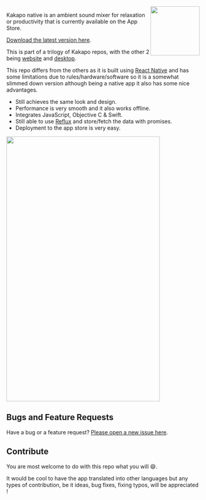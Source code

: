 <img src="http://www.kakapo.co/icons/social/kakapo.png" width="128" height="128" align="right" />

Kakapo native is an ambient sound mixer for relaxation or productivity that is currently available on the App Store.

[Download the latest version here](https://itunes.apple.com/us/app/kakapo/id1046673139).

This is part of a trilogy of Kakapo repos, with the other 2 being [website](https://github.com/bluedaniel/Kakapo-web/) and [desktop](https://github.com/bluedaniel/Kakapo-app/).

This repo differs from the others as it is built using [React Native](https://facebook.github.io/react-native/) and has some limitations due to rules/hardware/software so it is a somewhat slimmed down version although being a native app it also has some nice advantages.

- Still achieves the same look and design.
- Performance is very smooth and it also works offline.
- Integrates JavaScript, Objective C & Swift.
- Still able to use [Reflux](https://github.com/reflux/refluxjs) and store/fetch the data with promises.
- Deployment to the app store is very easy.

<img src="http://www.kakapo.co/images/iphone-screenshot.png" width="400" height="690" />

## Bugs and Feature Requests

Have a bug or a feature request? [Please open a new issue here](https://github.com/bluedaniel/Kakapo-native/issues/new).

## Contribute
You are most welcome to do with this repo what you will :smile:.

It would be cool to have the app translated into other languages but any types of contribution, be it ideas, bug fixes, fixing typos, will be appreciated !
